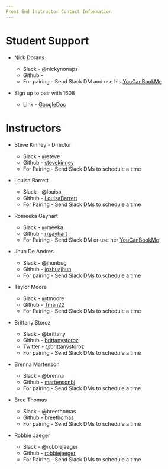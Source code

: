 ```yaml
---
Front End Instructor Contact Information
---
```

# Student Support

* Nick Dorans
  * Slack - @nickynonaps
  * Github -
  * For pairing - Send Slack DM and use his [YouCanBookMe](https://nicholasdorans.youcanbook.me/)


* Sign up to pair with 1608
  *  Link - [GoogleDoc](https://docs.google.com/spreadsheets/d/1QQmWfs3yZVrEfO-z0THEjZNxKMksvFije_p1SeZJzp8/edit)

# Instructors

* Steve Kinney - Director
  * Slack - @steve
  * Github - [stevekinney](https://github.com/stevekinney)
  * For Pairing - Send Slack DMs to schedule a time


* Louisa Barrett
  * Slack - @louisa
  * Github - [LouisaBarrett](https://github.com/LouisaBarrett)
  * For Pairing - Send Slack DMs to schedule a time


* Romeeka Gayhart
  * Slack - @meeka
  * Github - [rrgayhart](https://github.com/rrgayhart)
  * For Pairing - Send Slack DM or use her [YouCanBookMe](https://meeka.youcanbook.me/)



* Jhun De Andres
  * Slack - @jhunbug
  * Github - [joshuajhun](https://github.com/joshuajhun)
  * For pairing - Send Slack DMs to schedule a time


* Taylor Moore
  * Slack - @tmoore
  * Github - [Tman22](https://github.com/Tman22)
  * For Pairing - Send Slack DMs to schedule a time



* Brittany Storoz
  * Slack - @brittany
  * Github - [brittanystoroz](https://github.com/brittanystoroz)
  * Twitter - @brittanystoroz
  * For pairing - Send Slack DMs to schedule a time


* Brenna Martenson
  * Slack - @brenna
  * Github - [martensonbj](https://github.com/martensonbj)
  * For pairing - Send Slack DMs to schedule a time


* Bree Thomas
  * Slack - @breethomas
  * Github - [breethomas](https://github.com/breethomas)
  * For pairing - Send Slack DMs to schedule a time


* Robbie Jaeger
  * Slack - @robbiejaeger
  * Github - [robbiejaeger](https://github.com/robbiejaeger)
  * For Pairing - Send Slack DMs to schedule a time
